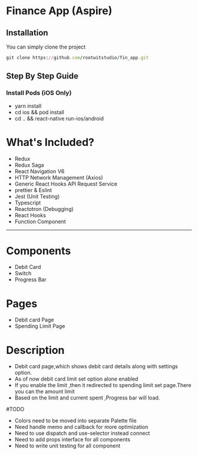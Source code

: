<h1>Finance App (Aspire)</h1>

## Installation

You can simply clone the project

```ruby
git clone https://github.com/rootwitstudio/fin_app.git
```

## Step By Step Guide

### Install Pods (iOS Only)

- yarn install
- cd ios && pod install
- cd .. && react-native run-ios/android

# What's Included?

- Redux
- Redux Saga
- React Navigation V6
- HTTP Network Management (Axios)
- Generic React Hooks API Request Service
- prettier & Eslint
- Jest (Unit Testing)
- Typescript
- Reactotron (Debugging)
- React Hooks
- Function Component

<hr>

# Components

- Debit Card
- Switch
- Progress Bar


# Pages

- Debit card Page
- Spending Limit Page


# Description

- Debit card page,which shows debit card details along with settings option.
- As of now debit card limit set option alone enabled
- If you enable the limit ,then it redirected to spending limit set page.There you can the amount limit
- Based on the limit and current spent ,Progress bar will load.



#TODO
- Colors need to be moved into separate Palette file
- Need handle memo and callback for more optimization
- Need to use dispatch and use-selector instead connect
- Need to add props interface for all components
- Need to write unit testing for all component

